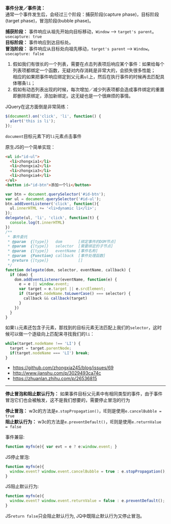 **事件分发／事件流：**  
通常一个事件发生后，会经过三个阶段：捕获阶段(capture phase)，目标阶段(target phase)，冒泡阶段(bubble phase)。

**捕获阶段：** 事件响应从祖先开始向目标移动，```Window``` --> ```target's parent```。```usecapture: true```  
**目标阶段：** 事件响应到达目标处。  
**冒泡阶段：** 事件响应从目标处向祖先移动，```target's parent``` --> ```Window```。```usecapture: false```  

1. 假如我们有很长的一个列表，需要在点击列表项后响应某个事件：如果给每个列表项都绑定一个函数，无疑对内存消耗是非常大的，会损失很多性能；  
相应的如果把事件响应绑定到父元素```ul```上，然后在执行事件的时候再去匹配具体哪条```li```；
2. 假如有动态列表出现的时候，每次增加／减少列表项都会造成事件绑定的重置即删除原绑定，添加新绑定。这无疑也是一个很麻烦的事情。

JQuery在这方面倒是非常简练：  
```javascript
$(document).on('click', 'li', function() {
  alert('this is li');
});
```  
```document```目标元素下的```li```元素点击事件

原生JS的一个简单实现：
```html
<ul id="id-ul">
  <li>zhongxia1</li>
  <li>zhongxia2</li>
  <li>zhongxia3</li>
  <li>zhongxia4</li>
</ul>
<button id="id-btn">添加一个li</button>
```
```javascript
var btn = document.querySelector('#id-btn');
var ul = document.querySelector('#id-ul');
btn.addEventListener('click', function(){
  ul.innerHTML += '<li>dynamic li</li>';
});
delegate(ul, 'li', 'click', function(t) {
  console.log(t.innerHTML)
})
/**
 * 事件委托
 * @param  {[type]}   dom       [绑定事件的DOM节点]
 * @param  {[type]}   selector  [需要绑定的子节点]
 * @param  {[type]}   eventName [事件名称]
 * @param  {Function} callback  [事件处理函数]
 * @return {[type]}             []
 */
function delegate(dom, selector, eventName, callback) {
  if (dom) {
    dom.addEventListener(eventName, function(e) {
      e = e || window.event;
      var target = e.target || e.srcElement;
      if (target.nodeName.toLowerCase() === selector) {
        callback && callback(target)
      }
    })
  }
}
```

如果```li```元素还包含子元素，那找到的目标元素无法匹配上我们的```selector```，这时候可以做一个逐级向上匹配来寻找我们的```li```：
```javascript
while(target.nodeName !== 'LI') {
  target = target.parentNode;
  if(target.nodeName === 'LI') break;
}
```

- https://github.com/zhongxia245/blog/issues/69
- http://www.jianshu.com/p/3029493ca74c
- https://zhuanlan.zhihu.com/p/26536815

---
**停止冒泡和阻止默认行为：** 如果事件目标父元素中有相同类型的事件，由于事件冒泡它们也会被触发，这不是我们想要的，需要停止冒泡的行为

**停止冒泡：** w3c的方法是`e.stopPropagation()`，IE则是使用`e.cancelBubble = true`  
**阻止默认行为：** w3c的方法是`e.preventDefault()`，IE则是使用`e.returnValue = false` 

事件兼容:  
```javascript
function myfn(e){ var evt = e ? e:window.event; }
```

JS停止冒泡:  
```javascript
function myfn(e){
  window.event? window.event.cancelBubble = true : e.stopPropagation();
}
```
JS阻止默认行为:  
```javascript
function myfn(e){
  window.event? window.event.returnValue = false : e.preventDefault();
}
```
JS```return false```只会阻止默认行为, JQ中既阻止默认行为又停止冒泡。
